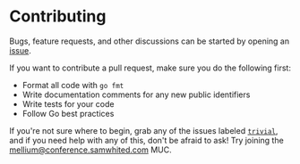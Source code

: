 # Contributing

Bugs, feature requests, and other discussions can be started by opening an
[issue][issues].

If you want to contribute a pull request, make sure you do the following first:

  - Format all code with `go fmt`
  - Write documentation comments for any new public identifiers
  - Write tests for your code
  - Follow Go best practices

If you're not sure where to begin, grab any of the issues labeled
[`trivial`][trivial], and if you need help with any of this, don't be afraid to
ask! Try joining the [mellium@conference.samwhited.com][jid] MUC.


[issues]: https://bitbucket.org/mellium/xmpp/issues?status=new&status=open
[trivial]: https://bitbucket.org/mellium/xmpp/issues?priority=trivial
[jid]: xmpp:mellium@conference.samwhited.com?join
